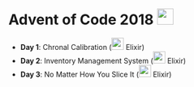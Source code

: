 # Advent of Code 2018 <img src="https://openclipart.org/image/2400px/svg_to_png/277997/Abstract-Snowflake-Christmas-Tree-By-Karen-Arnold.png" width="32">

- **Day 1**: Chronal Calibration (<img src="https://pbs.twimg.com/profile_images/683949209050046464/-MWyJCb1_400x400.png" width="24"> Elixir)
- **Day 2**: Inventory Management System (<img src="https://pbs.twimg.com/profile_images/683949209050046464/-MWyJCb1_400x400.png" width="24"> Elixir)
- **Day 3**: No Matter How You Slice It (<img src="https://pbs.twimg.com/profile_images/683949209050046464/-MWyJCb1_400x400.png" width="24"> Elixir)
